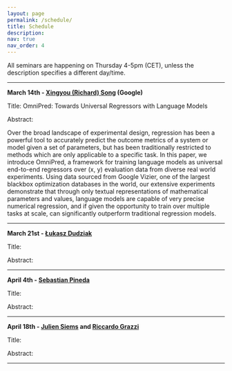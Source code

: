 ```yaml
---
layout: page
permalink: /schedule/
title: Schedule
description: 
nav: true
nav_order: 4
---
```



All seminars are happening on Thursday 4-5pm (CET), unless the description specifies a different day/time.

---------

**March 14th - [Xingyou (Richard) Song](https://xingyousong.github.io/) (Google)** 


Title: OmniPred: Towards Universal Regressors with Language Models 

Abstract: 

Over the broad landscape of experimental design, regression has been a powerful tool to accurately predict the outcome metrics of a system or model given a set of parameters, but has been traditionally restricted to methods which are only applicable to a specific task. In this paper, we introduce OmniPred, a framework for training language models as universal end-to-end regressors over (x, y) evaluation data from diverse real world experiments. Using data sourced from Google Vizier, one of the largest blackbox optimization databases in the world, our extensive experiments demonstrate that through only textual representations of mathematical parameters and values, language models are capable of very precise numerical regression, and if given the opportunity to train over multiple tasks at scale, can significantly outperform traditional regression models.

---------

**March 21st - [Łukasz Dudziak](https://scholar.google.com/citations?user=R47NvpoAAAAJ&hl=pl)** 


Title:

Abstract: 


---------

**April 4th - [Sebastian Pineda](https://relea.informatik.uni-freiburg.de/people/sebastian-pineda)** 


Title: 

Abstract: 


---------

**April 18th - [Julien Siems](https://scholar.google.de/citations?user=rKgTTh8AAAAJ&hl=de) and [Riccardo Grazzi](https://scholar.google.de/citations?user=9Tlyx1IAAAAJ&hl=de)** 


Title: 

Abstract: 

---------



